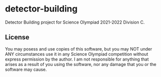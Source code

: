 # detector-building
Detector Building project for Science Olympiad 2021-2022 Division C.

## License
You may posess and use copies of this software, but you may NOT under ANY circumstances use it in any Science Olympiad competition without express permission by the author. I am not responsible for anything that arises as a result of you using the software, nor any damage that you or the software may cause.
